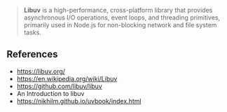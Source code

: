> **Libuv** is a high-performance, cross-platform library that provides asynchronous I/O operations, event loops, and threading primitives, primarily used in Node.js for non-blocking network and file system tasks.
> 

## References

- https://libuv.org/
- https://en.wikipedia.org/wiki/Libuv
- https://github.com/libuv/libuv
- An Introduction to libuv
- https://nikhilm.github.io/uvbook/index.html